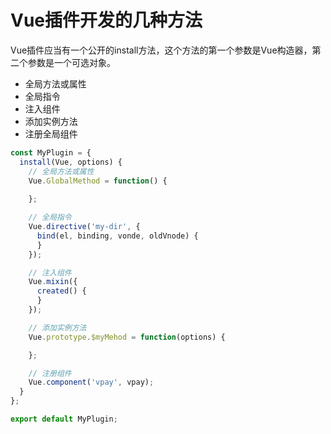 # Vue插件开发的几种方法
Vue插件应当有一个公开的install方法，这个方法的第一个参数是Vue构造器，第二个参数是一个可选对象。

- 全局方法或属性
- 全局指令
- 注入组件
- 添加实例方法
- 注册全局组件

```js
const MyPlugin = {
  install(Vue, options) {
    // 全局方法或属性
    Vue.GlobalMethod = function() {
      
    };

    // 全局指令
    Vue.directive('my-dir', {
      bind(el, binding, vonde, oldVnode) {
      }
    });

    // 注入组件
    Vue.mixin({
      created() {
      }
    });

    // 添加实例方法
    Vue.prototype.$myMehod = function(options) {

    };

    // 注册组件
    Vue.component('vpay', vpay);
  }
};

export default MyPlugin;
```





